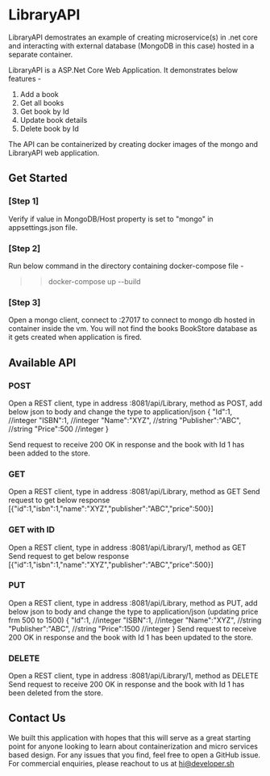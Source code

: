 # LibraryAPI

LibraryAPI demostrates an example of creating microservice(s) in .net core and interacting with external database (MongoDB in this case) hosted in a separate container.

LibraryAPI is a ASP.Net Core Web Application. It demonstrates below features - 

1. Add a book
2. Get all books
3. Get book by Id
4. Update book details
5. Delete book by Id

The API can be containerized by creating docker images of the mongo and LibraryAPI web application.

## Get Started

### [Step 1]
Verify if value in MongoDB/Host property is set to "mongo" in appsettings.json file.

### [Step 2]
Run below command in the directory containing docker-compose file -
>> docker-compose up --build

### [Step 3]
Open a mongo client, connect to <vm ip>:27017 to connect to mongo db hosted in container inside the vm.
You will not find the books BookStore database as it gets created when application is fired.

## Available API

### POST

Open a REST client, type in address <vm ip>:8081/api/Library, method as POST, add below json to body and change the type to application/json
{
	"Id":1, //integer
	"ISBN":1, //integer
	"Name":"XYZ", //string
	"Publisher":"ABC", //string
	"Price":500 //integer
}

Send request to receive 200 OK in response and the book with Id 1 has been added to the store.

### GET

Open a REST client, type in address <vm ip>:8081/api/Library, method as GET
Send request to get below response
[{"id":1,"isbn":1,"name":"XYZ","publisher":"ABC","price":500}]
  
### GET with ID

Open a REST client, type in address <vm ip>:8081/api/Library/1, method as GET
Send request to get below response
[{"id":1,"isbn":1,"name":"XYZ","publisher":"ABC","price":500}]

### PUT

Open a REST client, type in address <vm ip>:8081/api/Library, method as PUT, add below json to body and change the type to application/json
  (updating price frm 500 to 1500)
{
	"Id":1, //integer
	"ISBN":1, //integer
	"Name":"XYZ", //string
	"Publisher":"ABC", //string
	"Price":1500 //integer
}
  Send request to receive 200 OK in response and the book with Id 1 has been updated to the store.

### DELETE

Open a REST client, type in address <vm ip>:8081/api/Library/1, method as DELETE
Send request to receive 200 OK in response and the book with Id 1 has been deleted from the store.

## Contact Us

We built this application with hopes that this will serve as a great starting point for anyone looking to learn about containerization and micro services based design. For any issues that you find, feel free to open a GitHub issue. For commercial enquiries, please reachout to us at hi@developer.sh
